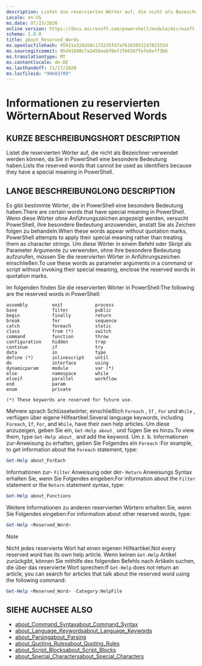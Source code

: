 ```yaml
---
description: Listet die reservierten Wörter auf, die nicht als Bezeichner verwendet werden können, da Sie in PowerShell eine besondere Bedeutung haben.
Locale: en-US
ms.date: 07/23/2020
online version: https://docs.microsoft.com/powershell/module/microsoft.powershell.core/about/about_reserved_words?view=powershell-7.2&WT.mc_id=ps-gethelp
schema: 2.0.0
title: about_Reserved_Words
ms.openlocfilehash: 95911e328a50c173235f47a7610393124781555d
ms.sourcegitcommit: 95d41698c7a2450eeb70ef2fb6507fe7e6eff3b6
ms.translationtype: MT
ms.contentlocale: de-DE
ms.lasthandoff: 11/17/2020
ms.locfileid: "99603709"
---
```

# <a name="about-reserved-words"></a><span data-ttu-id="66a69-103">Informationen zu reservierten Wörtern</span><span class="sxs-lookup"><span data-stu-id="66a69-103">About Reserved Words</span></span>

## <a name="short-description"></a><span data-ttu-id="66a69-104">KURZE BESCHREIBUNG</span><span class="sxs-lookup"><span data-stu-id="66a69-104">SHORT DESCRIPTION</span></span>
<span data-ttu-id="66a69-105">Listet die reservierten Wörter auf, die nicht als Bezeichner verwendet werden können, da Sie in PowerShell eine besondere Bedeutung haben.</span><span class="sxs-lookup"><span data-stu-id="66a69-105">Lists the reserved words that cannot be used as identifiers because they have a special meaning in PowerShell.</span></span>

## <a name="long-description"></a><span data-ttu-id="66a69-106">LANGE BESCHREIBUNG</span><span class="sxs-lookup"><span data-stu-id="66a69-106">LONG DESCRIPTION</span></span>

<span data-ttu-id="66a69-107">Es gibt bestimmte Wörter, die in PowerShell eine besondere Bedeutung haben.</span><span class="sxs-lookup"><span data-stu-id="66a69-107">There are certain words that have special meaning in PowerShell.</span></span> <span data-ttu-id="66a69-108">Wenn diese Wörter ohne Anführungszeichen angezeigt werden, versucht PowerShell, ihre besondere Bedeutung anzuwenden, anstatt Sie als Zeichen folgen zu behandeln.</span><span class="sxs-lookup"><span data-stu-id="66a69-108">When these words appear without quotation marks, PowerShell attempts to apply their special meaning rather than treating them as character strings.</span></span> <span data-ttu-id="66a69-109">Um diese Wörter in einem Befehl oder Skript als Parameter Argumente zu verwenden, ohne Ihre besondere Bedeutung aufzurufen, müssen Sie die reservierten Wörter in Anführungszeichen einschließen.</span><span class="sxs-lookup"><span data-stu-id="66a69-109">To use these words as parameter arguments in a command or script without invoking their special meaning, enclose the reserved words in quotation marks.</span></span>

<span data-ttu-id="66a69-110">Im folgenden finden Sie die reservierten Wörter in PowerShell:</span><span class="sxs-lookup"><span data-stu-id="66a69-110">The following are the reserved words in PowerShell:</span></span>

```
assembly         exit            process
base             filter          public
begin            finally         return
break            for             sequence
catch            foreach         static
class            from (*)        switch
command          function        throw
configuration    hidden          trap
continue         if              try
data             in              type
define (*)       inlinescript    until
do               interface       using
dynamicparam     module          var (*)
else             namespace       while
elseif           parallel        workflow
end              param
enum             private

(*) These keywords are reserved for future use.
```

<span data-ttu-id="66a69-111">Mehrere sprach Schlüsselwörter, einschließlich `Foreach` , `If` , `For` und `While` , verfügen über eigene Hilfeartikel.</span><span class="sxs-lookup"><span data-stu-id="66a69-111">Several language keywords, including `Foreach`, `If`, `For`, and `While`, have their own help articles.</span></span> <span data-ttu-id="66a69-112">Um diese anzuzeigen, geben Sie ein, `Get-Help about_` und fügen Sie es hinzu.</span><span class="sxs-lookup"><span data-stu-id="66a69-112">To view them, type `Get-Help about_` and add the keyword.</span></span> <span data-ttu-id="66a69-113">Um z. b. Informationen zur-Anweisung zu erhalten, geben Sie Folgendes ein `Foreach` :</span><span class="sxs-lookup"><span data-stu-id="66a69-113">For example, to get information about the `Foreach` statement, type:</span></span>

```powershell
Get-Help about_ForEach
```

<span data-ttu-id="66a69-114">Informationen zur- `Filter` Anweisung oder der- `Return` Anweisungs Syntax erhalten Sie, wenn Sie Folgendes eingeben:</span><span class="sxs-lookup"><span data-stu-id="66a69-114">For information about the `Filter` statement or the `Return` statement syntax, type:</span></span>

```powershell
Get-Help about_Functions
```

<span data-ttu-id="66a69-115">Weitere Informationen zu anderen reservierten Wörtern erhalten Sie, wenn Sie Folgendes eingeben:</span><span class="sxs-lookup"><span data-stu-id="66a69-115">For information about other reserved words, type:</span></span>

```powershell
Get-Help <Reserved_Word>
```

> [!NOTE]
> <span data-ttu-id="66a69-116">Nicht jedes reservierte Wort hat einen eigenen Hilfeartikel.</span><span class="sxs-lookup"><span data-stu-id="66a69-116">Not every reserved word has its own help article.</span></span> <span data-ttu-id="66a69-117">Wenn keinen `Get-Help` Artikel zurückgibt, können Sie mithilfe des folgenden Befehls nach Artikeln suchen, die über das reservierte Wort sprechen:</span><span class="sxs-lookup"><span data-stu-id="66a69-117">If `Get-Help` does not return an article, you can search for articles that talk about the reserved word using the following command:</span></span>
>
> ```powershell
> Get-Help <Reserved_Word> -Category:HelpFile
> ```

## <a name="see-also"></a><span data-ttu-id="66a69-118">SIEHE AUCH</span><span class="sxs-lookup"><span data-stu-id="66a69-118">SEE ALSO</span></span>

- [<span data-ttu-id="66a69-119">about_Command_Syntax</span><span class="sxs-lookup"><span data-stu-id="66a69-119">about_Command_Syntax</span></span>](about_Command_Syntax.md)
- [<span data-ttu-id="66a69-120">about_Language_Keywords</span><span class="sxs-lookup"><span data-stu-id="66a69-120">about_Language_Keywords</span></span>](about_Language_Keywords.md)
- [<span data-ttu-id="66a69-121">about_Parsing</span><span class="sxs-lookup"><span data-stu-id="66a69-121">about_Parsing</span></span>](about_Parsing.md)
- [<span data-ttu-id="66a69-122">about_Quoting_Rules</span><span class="sxs-lookup"><span data-stu-id="66a69-122">about_Quoting_Rules</span></span>](about_Quoting_Rules.md)
- [<span data-ttu-id="66a69-123">about_Script_Blocks</span><span class="sxs-lookup"><span data-stu-id="66a69-123">about_Script_Blocks</span></span>](about_Script_Blocks.md)
- [<span data-ttu-id="66a69-124">about_Special_Characters</span><span class="sxs-lookup"><span data-stu-id="66a69-124">about_Special_Characters</span></span>](about_Special_Characters.md)

